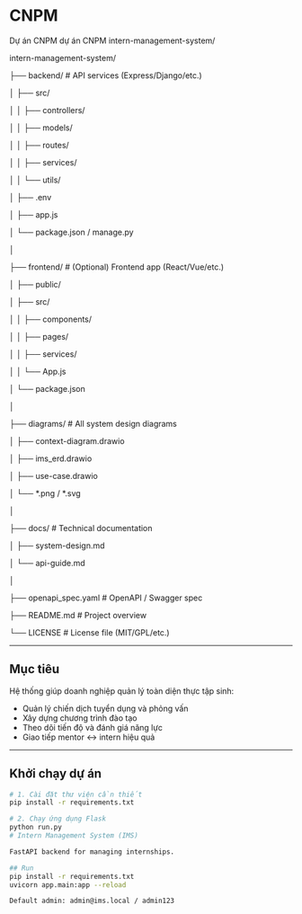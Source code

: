 # CNPM
Dự án CNPM
dự án CNPM intern-management-system/

intern-management-system/

├── backend/                  # API services (Express/Django/etc.)

│   ├── src/

│   │   ├── controllers/

│   │   ├── models/

│   │   ├── routes/

│   │   ├── services/

│   │   └── utils/

│   ├── .env

│   ├── app.js

│   └── package.json / manage.py

│

├── frontend/                 # (Optional) Frontend app (React/Vue/etc.)

│   ├── public/

│   ├── src/

│   │   ├── components/

│   │   ├── pages/

│   │   ├── services/

│   │   └── App.js

│   └── package.json

│

├── diagrams/                # All system design diagrams

│   ├── context-diagram.drawio

│   ├── ims_erd.drawio

│   ├── use-case.drawio

│   └── *.png / *.svg

│

├── docs/                    # Technical documentation

│   ├── system-design.md

│   └── api-guide.md

│

├── openapi_spec.yaml        # OpenAPI / Swagger spec

├── README.md                # Project overview

└── LICENSE                  # License file (MIT/GPL/etc.)

---

##  Mục tiêu

Hệ thống giúp doanh nghiệp quản lý toàn diện thực tập sinh:
- Quản lý chiến dịch tuyển dụng và phỏng vấn
- Xây dựng chương trình đào tạo
- Theo dõi tiến độ và đánh giá năng lực
- Giao tiếp mentor ↔ intern hiệu quả

---

##  Khởi chạy dự án

```bash
# 1. Cài đặt thư viện cần thiết
pip install -r requirements.txt

# 2. Chạy ứng dụng Flask
python run.py
# Intern Management System (IMS)

FastAPI backend for managing internships.

## Run
pip install -r requirements.txt
uvicorn app.main:app --reload

Default admin: admin@ims.local / admin123

